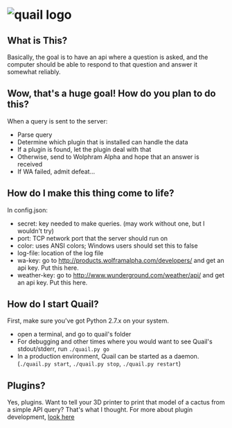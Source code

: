 
![quail logo](https://cdn.rawgit.com/1egoman/quail/master/logo.svg)
=======


What is This?
---
Basically, the goal is to have an api where a question is asked, and the computer should be able to respond to that question and answer it somewhat reliably.


Wow, that's a huge goal! How do you plan to do this?
---
When a query is sent to the server:
- Parse query
- Determine which plugin that is installed can handle the data
- If a plugin is found, let the plugin deal with that
- Otherwise, send to Wolphram Alpha and hope that an answer is received
- If WA failed, admit defeat...

How do I make this thing come to life?
---
In config.json:
- secret: key needed to make queries. (may work without one, but I wouldn't try)
- port: TCP network port that the server should run on
- color: uses ANSI colors; Windows users should set this to false
- log-file: location of the log file
- wa-key: go to http://products.wolframalpha.com/developers/ and get an api key. Put this here.
- weather-key: go to http://www.wunderground.com/weather/api/ and get an api key. Put this here.

How do I start Quail?
---
First, make sure you've got Python 2.7.x on your system.
- open a terminal, and go to quail's folder
- For debugging and other times where you would want to see Quail's stdout/stderr, run ```./quail.py go```
- In a production environment, Quail can be started as a daemon. (```./quail.py start```, ```./quail.py stop```, ```./quail.py restart```)

Plugins?
---
Yes, plugins. Want to tell your 3D printer to print that model of a cactus from a simple API query? That's what I thought.
For more about plugin development, [look here](http://github.com/1egoman/qplugin/wiki)